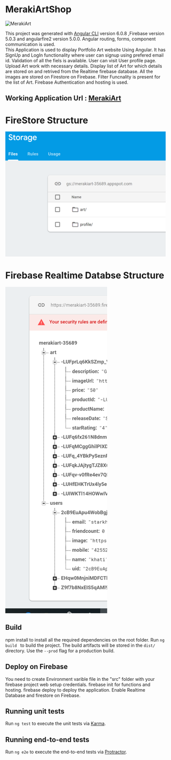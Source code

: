# MerakiArtShop

![MerakiArt](MerakiArt.gif "MerakiArt")

This project was generated with [Angular CLI](https://github.com/angular/angular-cli) version 6.0.8 ,Firebase version 5.0.3 and angularfire2 version 5.0.0. Angular routing, forms, component communication is used.  
This Application is used to display Portfolio Art website Using Angular. 
It has SignUp and LogIn functionality where user can signup using prefered email id. Validation of all the fiels is available. User can visit User profile page. 
Upload Art work with necessary details. Display list of Art for which details are stored on and retrived from the Realtime firebase database. All the images are stored on Firestore on Firebase. 
Filter Funcnality is present for the list of Art.
Firebase Authentication and hosting is used. 
## Working Application Url : [MerakiArt](https://merakiart-35689.firebaseapp.com/)

# FireStore Structure
![FireStore Structure](https://github.com/khyatiContractor/MerakiArtShop/blob/master/Firestore.PNG)

# Firebase Realtime Databse Structure
![FireStore Structure](https://github.com/khyatiContractor/MerakiArtShop/blob/master/FirebaseRealtimeDatabase.PNG)



## Build
npm install to install all the required dependencies on the root folder. 
Run `ng build ` to build the project. The build artifacts will be stored in the `dist/` directory. Use the `--prod` flag for a production build.

## Deploy on Firebase
You need to create Environment varible file in the "src" folder with your firebase project web setup credentials. 
firebase init for functions and hosting.
firebase deploy to deploy the application.
Enable Realtime Database and firestore on Firebase.

## Running unit tests

Run `ng test` to execute the unit tests via [Karma](https://karma-runner.github.io).

## Running end-to-end tests

Run `ng e2e` to execute the end-to-end tests via [Protractor](http://www.protractortest.org/).

